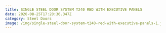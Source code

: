 ```yaml
---
title: SINGLE STEEL DOOR SYSTEM T240 RED WITH EXECUTIVE PANELS
date: 2020-08-25T17:20:36.347Z
category: Steel Doors
image: /img/single-steel-door-system-t240-red-with-executive-panels-1.jpg
---
```

